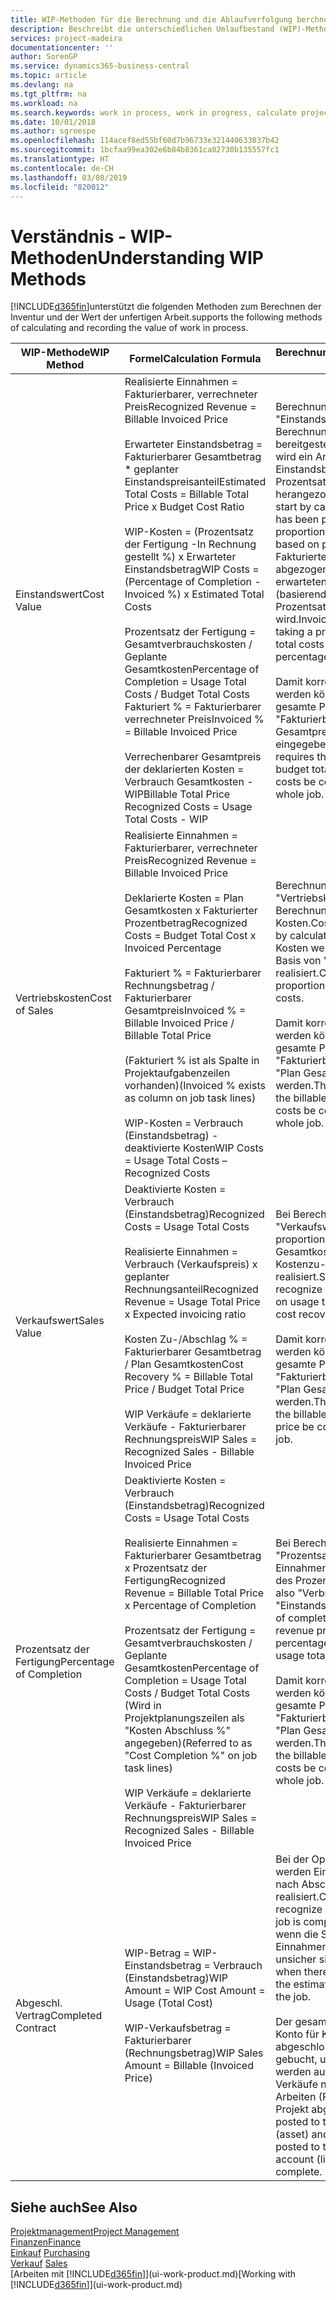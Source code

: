 ```yaml
---
title: WIP-Methoden für die Berechnung und die Ablaufverfolgung berchnen und aufzeichnen | Microsoft Docs.
description: Beschreibt die unterschiedlichen Umlaufbestand (WIP)-Methoden, die verwendet werden können, um Finanzdaten für Projekte zu senden und zu überwachen, die im Umlaufbestand sind.
services: project-madeira
documentationcenter: ''
author: SorenGP
ms.service: dynamics365-business-central
ms.topic: article
ms.devlang: na
ms.tgt_pltfrm: na
ms.workload: na
ms.search.keywords: work in process, work in progress, calculate project WIP
ms.date: 10/01/2018
ms.author: sgroespe
ms.openlocfilehash: 114acef8ed55bf60d7b96733e321440633037b42
ms.sourcegitcommit: 1bcfaa99ea302e6b84b8361ca02730b135557fc1
ms.translationtype: HT
ms.contentlocale: de-CH
ms.lasthandoff: 03/08/2019
ms.locfileid: "820012"
---
```

# <a name="understanding-wip-methods"></a><span data-ttu-id="e557e-103">Verständnis - WIP-Methoden</span><span class="sxs-lookup"><span data-stu-id="e557e-103">Understanding WIP Methods</span></span>
[!INCLUDE[d365fin](includes/d365fin_md.md)]<span data-ttu-id="e557e-104">unterstützt die folgenden Methoden zum Berechnen der Inventur und der Wert der unfertigen Arbeit.</span><span class="sxs-lookup"><span data-stu-id="e557e-104">supports the following methods of calculating and recording the value of work in process.</span></span>

| <span data-ttu-id="e557e-105">WIP-Methode</span><span class="sxs-lookup"><span data-stu-id="e557e-105">WIP Method</span></span> | <span data-ttu-id="e557e-106">Formel</span><span class="sxs-lookup"><span data-stu-id="e557e-106">Calculation Formula</span></span> | <span data-ttu-id="e557e-107">Berechnungsbeschreibung</span><span class="sxs-lookup"><span data-stu-id="e557e-107">Calculation Description</span></span> |
| --- | --- | --- |
| <span data-ttu-id="e557e-108">Einstandswert</span><span class="sxs-lookup"><span data-stu-id="e557e-108">Cost Value</span></span> |<span data-ttu-id="e557e-109">Realisierte Einnahmen = Fakturierbarer, verrechneter Preis</span><span class="sxs-lookup"><span data-stu-id="e557e-109">Recognized Revenue = Billable Invoiced Price</span></span><br /><br /> <span data-ttu-id="e557e-110">Erwarteter Einstandsbetrag = Fakturierbarer Gesamtbetrag \* geplanter Einstandspreisanteil</span><span class="sxs-lookup"><span data-stu-id="e557e-110">Estimated Total Costs = Billable Total Price x Budget Cost Ratio</span></span><br /><br /> <span data-ttu-id="e557e-111">WIP-Kosten = (Prozentsatz der Fertigung -In Rechnung gestellt %) x Erwarteter Einstandsbetrag</span><span class="sxs-lookup"><span data-stu-id="e557e-111">WIP Costs = (Percentage of Completion - Invoiced %) x Estimated Total Costs</span></span><br /><br /> <span data-ttu-id="e557e-112">Prozentsatz der Fertigung = Gesamtverbrauchskosten / Geplante Gesamtkosten</span><span class="sxs-lookup"><span data-stu-id="e557e-112">Percentage of Completion = Usage Total Costs / Budget Total Costs</span></span><br /> <span data-ttu-id="e557e-113">Fakturiert % = Fakturierbarer verrechneter Preis</span><span class="sxs-lookup"><span data-stu-id="e557e-113">Invoiced % = Billable Invoiced Price</span></span><br /><br /> <span data-ttu-id="e557e-114">Verrechenbarer Gesamtpreis der deklarierten Kosten = Verbrauch Gesamtkosten - WIP</span><span class="sxs-lookup"><span data-stu-id="e557e-114">Billable Total Price Recognized Costs = Usage Total Costs - WIP</span></span> |<span data-ttu-id="e557e-115">Berechnungen vom Typ "Einstandswert" beginnen mit der Berechnung des Werts dessen, was bereitgestellt wurde. Zu diesem Zweck wird ein Anteil des erwarteten Einstandsbetrags (basierend auf dem Prozentsatz der Fertigstellung) herangezogen.</span><span class="sxs-lookup"><span data-stu-id="e557e-115">Cost value calculations start by calculating the value of what has been provided by taking a proportion of the estimated total costs based on percentage of completion.</span></span> <span data-ttu-id="e557e-116">Fakturierte Einstandsbeträge werden abgezogen, indem ein Anteil des erwarteten Einstandsbetrags (basierend auf dem fakturierten Prozentsatz) herangezogen wird.</span><span class="sxs-lookup"><span data-stu-id="e557e-116">Invoiced costs are subtracted by taking a proportion of the estimated total costs based on the invoiced percentage.</span></span><br /><br /> <span data-ttu-id="e557e-117">Damit korrekte Ergebnisse erzielt werden können, müssen für das gesamte Projekt Werte für "Fakturierbarer Gesamtbetrag", "Plan Gesamtpreis" und "Plan Gesamtkosten" eingegeben werden.</span><span class="sxs-lookup"><span data-stu-id="e557e-117">This calculation requires that the billable total price, budget total price, and budget total costs be correctly entered for the whole job.</span></span> |
| <span data-ttu-id="e557e-118">Vertriebskosten</span><span class="sxs-lookup"><span data-stu-id="e557e-118">Cost of Sales</span></span> |<span data-ttu-id="e557e-119">Realisierte Einnahmen = Fakturierbarer, verrechneter Preis</span><span class="sxs-lookup"><span data-stu-id="e557e-119">Recognized Revenue = Billable Invoiced Price</span></span><br /><br /> <span data-ttu-id="e557e-120">Deklarierte Kosten = Plan Gesamtkosten x Fakturierter Prozentbetrag</span><span class="sxs-lookup"><span data-stu-id="e557e-120">Recognized Costs = Budget Total Cost x Invoiced Percentage</span></span><br /><br /> <span data-ttu-id="e557e-121">Fakturiert % = Fakturierbarer Rechnungsbetrag / Fakturierbarer Gesamtpreis</span><span class="sxs-lookup"><span data-stu-id="e557e-121">Invoiced % = Billable Invoiced Price / Billable Total Price</span></span><br /><br /> <span data-ttu-id="e557e-122">(Fakturiert % ist als Spalte in Projektaufgabenzeilen vorhanden)</span><span class="sxs-lookup"><span data-stu-id="e557e-122">(Invoiced % exists as column on job task lines)</span></span><br /><br /> <span data-ttu-id="e557e-123">WIP-Kosten = Verbrauch (Einstandsbetrag) - deaktivierte Kosten</span><span class="sxs-lookup"><span data-stu-id="e557e-123">WIP Costs = Usage Total Costs – Recognized Costs</span></span> |<span data-ttu-id="e557e-124">Berechnungen vom Typ "Vertriebskosten" beginnen mit der Berechnung der deklarierten Kosten.</span><span class="sxs-lookup"><span data-stu-id="e557e-124">Cost of sales calculations begin by calculating the recognized costs.</span></span> <span data-ttu-id="e557e-125">Kosten werden proportional auf der Basis von "Plan Gesamtkosten" realisiert.</span><span class="sxs-lookup"><span data-stu-id="e557e-125">Costs are recognized proportionally based on budget total costs.</span></span><br /><br /> <span data-ttu-id="e557e-126">Damit korrekte Ergebnisse erzielt werden können, müssen für das gesamte Projekt Werte für "Fakturierbarer Gesamtbetrag" und "Plan Gesamtkosten" eingegeben werden.</span><span class="sxs-lookup"><span data-stu-id="e557e-126">This calculation requires that the billable total price and budget total costs be correctly entered for the whole job.</span></span> |
| <span data-ttu-id="e557e-127">Verkaufswert</span><span class="sxs-lookup"><span data-stu-id="e557e-127">Sales Value</span></span> |<span data-ttu-id="e557e-128">Deaktivierte Kosten = Verbrauch (Einstandsbetrag)</span><span class="sxs-lookup"><span data-stu-id="e557e-128">Recognized Costs = Usage Total Costs</span></span><br /><br /> <span data-ttu-id="e557e-129">Realisierte Einnahmen = Verbrauch (Verkaufspreis) x geplanter Rechnungsanteil</span><span class="sxs-lookup"><span data-stu-id="e557e-129">Recognized Revenue = Usage Total Price x Expected invoicing ratio</span></span><br /><br /> <span data-ttu-id="e557e-130">Kosten Zu-/Abschlag % = Fakturierbarer Gesamtbetrag / Plan Gesamtkosten</span><span class="sxs-lookup"><span data-stu-id="e557e-130">Cost Recovery % = Billable Total Price / Budget Total Price</span></span><br /><br /> <span data-ttu-id="e557e-131">WIP Verkäufe = deklarierte Verkäufe - Fakturierbarer Rechnungspreis</span><span class="sxs-lookup"><span data-stu-id="e557e-131">WIP Sales = Recognized Sales - Billable Invoiced Price</span></span> |<span data-ttu-id="e557e-132">Bei Berechnungen vom Typ "Verkaufswert" werden die Einnahmen proportional basierend auf "Verbrauch Gesamtkosten" und dem erwarteten Kostenzu-/-abschlagsanteil realisiert.</span><span class="sxs-lookup"><span data-stu-id="e557e-132">Sales value calculations recognize revenue proportionally based on usage total costs and the expected cost recovery ratio.</span></span><br /><br /> <span data-ttu-id="e557e-133">Damit korrekte Ergebnisse erzielt werden können, müssen für das gesamte Projekt Werte für "Fakturierbarer Gesamtbetrag" und "Plan Gesamtkosten" eingegeben werden.</span><span class="sxs-lookup"><span data-stu-id="e557e-133">This calculation requires that the billable total price and budget total price be correctly entered for the whole job.</span></span> |
| <span data-ttu-id="e557e-134">Prozentsatz der Fertigung</span><span class="sxs-lookup"><span data-stu-id="e557e-134">Percentage of Completion</span></span> |<span data-ttu-id="e557e-135">Deaktivierte Kosten = Verbrauch (Einstandsbetrag)</span><span class="sxs-lookup"><span data-stu-id="e557e-135">Recognized Costs = Usage Total Costs</span></span><br /><br /> <span data-ttu-id="e557e-136">Realisierte Einnahmen = Fakturierbarer Gesamtbetrag x Prozentsatz der Fertigung</span><span class="sxs-lookup"><span data-stu-id="e557e-136">Recognized Revenue = Billable Total Price x Percentage of Completion</span></span><br /><br /> <span data-ttu-id="e557e-137">Prozentsatz der Fertigung = Gesamtverbrauchskosten / Geplante Gesamtkosten</span><span class="sxs-lookup"><span data-stu-id="e557e-137">Percentage of Completion = Usage Total Costs / Budget Total Costs</span></span><br /> <span data-ttu-id="e557e-138">(Wird in Projektplanungszeilen als "Kosten Abschluss %" angegeben)</span><span class="sxs-lookup"><span data-stu-id="e557e-138">(Referred to as "Cost Completion %" on job task lines)</span></span><br /><br /> <span data-ttu-id="e557e-139">WIP Verkäufe = deklarierte Verkäufe - Fakturierbarer Rechnungspreis</span><span class="sxs-lookup"><span data-stu-id="e557e-139">WIP Sales = Recognized Sales - Billable Invoiced Price</span></span> |<span data-ttu-id="e557e-140">Bei Berechnungen vom Typ "Prozentsatz der Fertigung" werden Einnahmen proportional – auf der Basis des Prozentsatzes der Fertigstellung, also "Verbrauch" contra "Einstandspreis" – realisiert.</span><span class="sxs-lookup"><span data-stu-id="e557e-140">Percentage of completion calculations recognize revenue proportionally based on the percentage of completion, that is, usage total costs vs. budget costs.</span></span><br /><br /> <span data-ttu-id="e557e-141">Damit korrekte Ergebnisse erzielt werden können, müssen für das gesamte Projekt Werte für "Fakturierbarer Gesamtbetrag" und "Plan Gesamtkosten" eingegeben werden.</span><span class="sxs-lookup"><span data-stu-id="e557e-141">This calculation requires that the billable total price and budget total costs be correctly entered for the whole job.</span></span> |
| <span data-ttu-id="e557e-142">Abgeschl. Vertrag</span><span class="sxs-lookup"><span data-stu-id="e557e-142">Completed Contract</span></span> |<span data-ttu-id="e557e-143">WIP-Betrag = WIP-Einstandsbetrag = Verbrauch (Einstandsbetrag)</span><span class="sxs-lookup"><span data-stu-id="e557e-143">WIP Amount = WIP Cost Amount = Usage (Total Cost)</span></span><br /><br /> <span data-ttu-id="e557e-144">WIP-Verkaufsbetrag = Fakturierbarer (Rechnungsbetrag)</span><span class="sxs-lookup"><span data-stu-id="e557e-144">WIP Sales Amount = Billable (Invoiced Price)</span></span> |<span data-ttu-id="e557e-145">Bei der Option "Abgeschl. Vertrag" werden Einnahmen und Kosten erst nach Abschluss des Projekts realisiert.</span><span class="sxs-lookup"><span data-stu-id="e557e-145">Completed contract does not recognize revenue and costs until the job is complete.</span></span> <span data-ttu-id="e557e-146">Dies kann nützlich sein, wenn die Schätzungen der Kosten und Einnahmen für das Projekt äusserst unsicher sind.</span><span class="sxs-lookup"><span data-stu-id="e557e-146">You may want to do this when there is high uncertainty around the estimates of costs and revenue for the job.</span></span><br /><br /> <span data-ttu-id="e557e-147">Der gesamte Verbrauch wird auf das Konto für Kosten nicht abgeschlossener Arbeiten (Aktiva) gebucht, und alle fakturierten Verkäufe werden auf das Konto für fakturierte Verkäufe nicht abgeschlossener Arbeiten (Passiva) gebucht, bis das Projekt abgeschlossen ist.</span><span class="sxs-lookup"><span data-stu-id="e557e-147">All usage is posted to the WIP Costs account (asset) and all invoiced sales are posted to the WIP Invoiced Sales account (liability) until the job is complete.</span></span> |

## <a name="see-also"></a><span data-ttu-id="e557e-148">Siehe auch</span><span class="sxs-lookup"><span data-stu-id="e557e-148">See Also</span></span>
[<span data-ttu-id="e557e-149">Projektmanagement</span><span class="sxs-lookup"><span data-stu-id="e557e-149">Project Management</span></span>](projects-manage-projects.md)  
[<span data-ttu-id="e557e-150">Finanzen</span><span class="sxs-lookup"><span data-stu-id="e557e-150">Finance</span></span>](finance.md)  
<span data-ttu-id="e557e-151">[Einkauf](purchasing-manage-purchasing.md)       </span><span class="sxs-lookup"><span data-stu-id="e557e-151">[Purchasing](purchasing-manage-purchasing.md)       </span></span>  
<span data-ttu-id="e557e-152">[Verkauf](sales-manage-sales.md)    </span><span class="sxs-lookup"><span data-stu-id="e557e-152">[Sales](sales-manage-sales.md)    </span></span>  
<span data-ttu-id="e557e-153">[Arbeiten mit [!INCLUDE[d365fin](includes/d365fin_md.md)]](ui-work-product.md)</span><span class="sxs-lookup"><span data-stu-id="e557e-153">[Working with [!INCLUDE[d365fin](includes/d365fin_md.md)]](ui-work-product.md)</span></span>  
